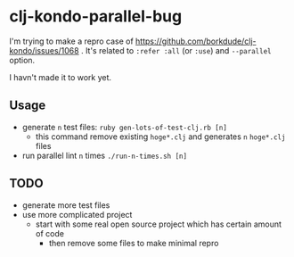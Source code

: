 # clj-kondo-parallel-bug

I'm trying to make a repro case of https://github.com/borkdude/clj-kondo/issues/1068 .
It's related to `:refer :all` (or `:use`) and `--parallel` option.

I havn't made it to work yet.

## Usage

- generate `n` test files: `ruby gen-lots-of-test-clj.rb [n]`
  - this command remove existing `hoge*.clj` and generates `n` `hoge*.clj` files
- run parallel lint `n` times `./run-n-times.sh [n]`

## TODO
- generate more test files
- use more complicated project
  - start with some real open source project which has certain amount of code
    - then remove some files to make minimal repro
